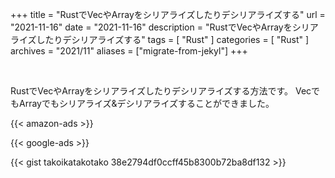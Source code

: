 +++
title =  "RustでVecやArrayをシリアライズしたりデシリアライズする"
url = "2021-11-16"
date = "2021-11-16"
description = "RustでVecやArrayをシリアライズしたりデシリアライズする"
tags = [
  "Rust"
]
categories = [
  "Rust"
]
archives = "2021/11"
aliases = ["migrate-from-jekyl"]
+++

<br>

RustでVecやArrayをシリアライズしたりデシリアライズする方法です。
VecでもArrayでもシリアライズ&デシリアライズすることができました。

<!-- Amazon Ads -->
{{< amazon-ads >}}

<!-- Google Ads -->
{{< google-ads >}}

{{< gist takoikatakotako 38e2794df0ccff45b8300b72ba8df132 >}}

